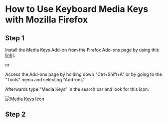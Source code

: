 # How to Use Keyboard Media Keys with Mozilla Firefox

## Step 1
Install the Media Keys Add-on from the Firefox Add-ons page by using this [link][Media Keys Link](.

or

Access the Add-ons page by holding down "Ctrl+Shift+A" or by going to the "Tools" menu and selecting "Add-ons" 

Afterwards type "Media Keys" in the search bar and look for this icon: 

![Media Keys Icon][Media Keys]

## Step 2


[Media Keys]: https://addons.cdn.mozilla.net/user-media/addon_icons/553/553354-64.png?modified=1548204465
[Media Keys Link]: https://addons.mozilla.org/en-US/firefox/addon/media-keys/?src=search
